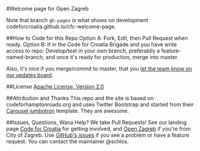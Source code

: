 #Welcome page for Open Zagreb

Note that branch `gh-pages` is what shows on development codeforcroatia.github.io/cfc-welcome-page.

##How to Code for this Repo
Option A: Fork, Edit, then Pull Request when ready.
Option B: If in the Code for Croatia Brigade and you have write access to repo: Develop/test in your own branch, preferablly a feature-named-branch, and once it's ready for production, merge into master.

Also, it's nice if you merge/commit to master, that you [let the team know on our updates board](http://codeforcroatia.org/projects/pocetna_stranica_code_for_croatia). 

##License
[Apache License, Version 2.0](http://www.apache.org/licenses/LICENSE-2.0)

##Attribution and Thanks
This repo and the site is based on codeforhamptonroads.org and uses Twitter Bootstrap and started from their [Carousel jumbotron](http://twitter.github.com/bootstrap/examples/carousel.html) template. They are awesome.

##Issues, Questions, Wana Help?
We take Pull Requests! See our landing page [Code for Croatia](http://codeforcroatia.open.hr) for getting involved, and [Open Zagreb](http://codeforcroatia.open.hr/openzagreb) if you're from City of Zagreb. Use [GitHub's issues](https://github.com/codeforcroatia/cfc-welcome-page/issues/new) if you see a problem or have a feature request. You can contact the maintainer @schlos.
